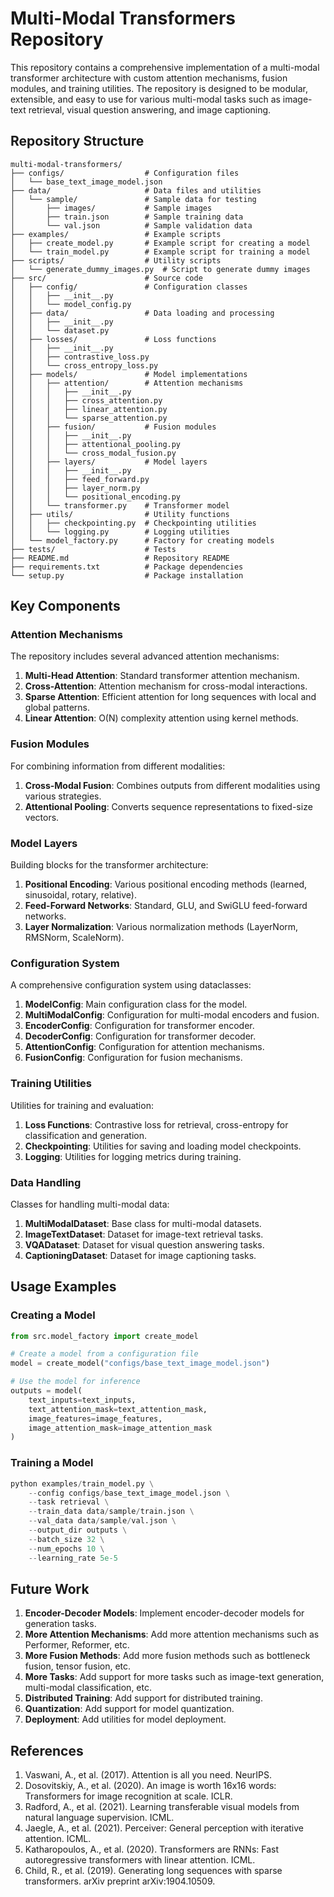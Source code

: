 # Multi-Modal Transformers Repository

This repository contains a comprehensive implementation of a multi-modal transformer architecture with custom attention mechanisms, fusion modules, and training utilities. The repository is designed to be modular, extensible, and easy to use for various multi-modal tasks such as image-text retrieval, visual question answering, and image captioning.

## Repository Structure

```
multi-modal-transformers/
├── configs/                  # Configuration files
│   └── base_text_image_model.json
├── data/                     # Data files and utilities
│   └── sample/               # Sample data for testing
│       ├── images/           # Sample images
│       ├── train.json        # Sample training data
│       └── val.json          # Sample validation data
├── examples/                 # Example scripts
│   ├── create_model.py       # Example script for creating a model
│   └── train_model.py        # Example script for training a model
├── scripts/                  # Utility scripts
│   └── generate_dummy_images.py  # Script to generate dummy images
├── src/                      # Source code
│   ├── config/               # Configuration classes
│   │   ├── __init__.py
│   │   └── model_config.py
│   ├── data/                 # Data loading and processing
│   │   ├── __init__.py
│   │   └── dataset.py
│   ├── losses/               # Loss functions
│   │   ├── __init__.py
│   │   ├── contrastive_loss.py
│   │   └── cross_entropy_loss.py
│   ├── models/               # Model implementations
│   │   ├── attention/        # Attention mechanisms
│   │   │   ├── __init__.py
│   │   │   ├── cross_attention.py
│   │   │   ├── linear_attention.py
│   │   │   └── sparse_attention.py
│   │   ├── fusion/           # Fusion modules
│   │   │   ├── __init__.py
│   │   │   ├── attentional_pooling.py
│   │   │   └── cross_modal_fusion.py
│   │   ├── layers/           # Model layers
│   │   │   ├── __init__.py
│   │   │   ├── feed_forward.py
│   │   │   ├── layer_norm.py
│   │   │   └── positional_encoding.py
│   │   └── transformer.py    # Transformer model
│   ├── utils/                # Utility functions
│   │   ├── checkpointing.py  # Checkpointing utilities
│   │   └── logging.py        # Logging utilities
│   └── model_factory.py      # Factory for creating models
├── tests/                    # Tests
├── README.md                 # Repository README
├── requirements.txt          # Package dependencies
└── setup.py                  # Package installation
```

## Key Components

### Attention Mechanisms

The repository includes several advanced attention mechanisms:

1. **Multi-Head Attention**: Standard transformer attention mechanism.
2. **Cross-Attention**: Attention mechanism for cross-modal interactions.
3. **Sparse Attention**: Efficient attention for long sequences with local and global patterns.
4. **Linear Attention**: O(N) complexity attention using kernel methods.

### Fusion Modules

For combining information from different modalities:

1. **Cross-Modal Fusion**: Combines outputs from different modalities using various strategies.
2. **Attentional Pooling**: Converts sequence representations to fixed-size vectors.

### Model Layers

Building blocks for the transformer architecture:

1. **Positional Encoding**: Various positional encoding methods (learned, sinusoidal, rotary, relative).
2. **Feed-Forward Networks**: Standard, GLU, and SwiGLU feed-forward networks.
3. **Layer Normalization**: Various normalization methods (LayerNorm, RMSNorm, ScaleNorm).

### Configuration System

A comprehensive configuration system using dataclasses:

1. **ModelConfig**: Main configuration class for the model.
2. **MultiModalConfig**: Configuration for multi-modal encoders and fusion.
3. **EncoderConfig**: Configuration for transformer encoder.
4. **DecoderConfig**: Configuration for transformer decoder.
5. **AttentionConfig**: Configuration for attention mechanisms.
6. **FusionConfig**: Configuration for fusion mechanisms.

### Training Utilities

Utilities for training and evaluation:

1. **Loss Functions**: Contrastive loss for retrieval, cross-entropy for classification and generation.
2. **Checkpointing**: Utilities for saving and loading model checkpoints.
3. **Logging**: Utilities for logging metrics during training.

### Data Handling

Classes for handling multi-modal data:

1. **MultiModalDataset**: Base class for multi-modal datasets.
2. **ImageTextDataset**: Dataset for image-text retrieval tasks.
3. **VQADataset**: Dataset for visual question answering tasks.
4. **CaptioningDataset**: Dataset for image captioning tasks.

## Usage Examples

### Creating a Model

```python
from src.model_factory import create_model

# Create a model from a configuration file
model = create_model("configs/base_text_image_model.json")

# Use the model for inference
outputs = model(
    text_inputs=text_inputs,
    text_attention_mask=text_attention_mask,
    image_features=image_features,
    image_attention_mask=image_attention_mask
)
```

### Training a Model

```python
python examples/train_model.py \
    --config configs/base_text_image_model.json \
    --task retrieval \
    --train_data data/sample/train.json \
    --val_data data/sample/val.json \
    --output_dir outputs \
    --batch_size 32 \
    --num_epochs 10 \
    --learning_rate 5e-5
```

## Future Work

1. **Encoder-Decoder Models**: Implement encoder-decoder models for generation tasks.
2. **More Attention Mechanisms**: Add more attention mechanisms such as Performer, Reformer, etc.
3. **More Fusion Methods**: Add more fusion methods such as bottleneck fusion, tensor fusion, etc.
4. **More Tasks**: Add support for more tasks such as image-text generation, multi-modal classification, etc.
5. **Distributed Training**: Add support for distributed training.
6. **Quantization**: Add support for model quantization.
7. **Deployment**: Add utilities for model deployment.

## References

1. Vaswani, A., et al. (2017). Attention is all you need. NeurIPS.
2. Dosovitskiy, A., et al. (2020). An image is worth 16x16 words: Transformers for image recognition at scale. ICLR.
3. Radford, A., et al. (2021). Learning transferable visual models from natural language supervision. ICML.
4. Jaegle, A., et al. (2021). Perceiver: General perception with iterative attention. ICML.
5. Katharopoulos, A., et al. (2020). Transformers are RNNs: Fast autoregressive transformers with linear attention. ICML.
6. Child, R., et al. (2019). Generating long sequences with sparse transformers. arXiv preprint arXiv:1904.10509. 